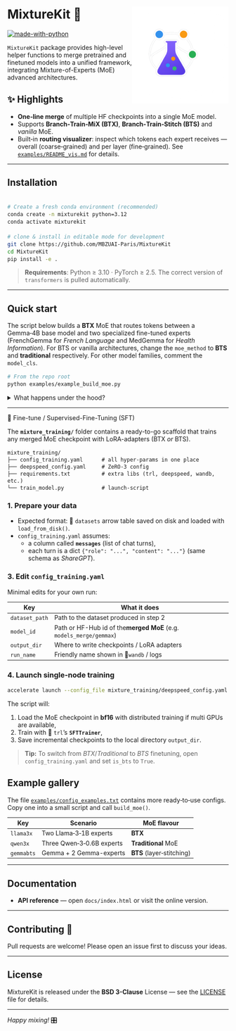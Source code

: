 <h1>MixtureKit  🚀
<img alt='Leeroo logo' src='https://github.com/MBZUAI-Paris/MixtureKit/blob/main/logo.png' width='220' align='right' />
</h1>

[![made-with-python](https://img.shields.io/badge/Made%20with-Python-green.svg)](#python)

`MixtureKit` package provides high-level helper functions to merge pretrained and finetuned models
into a unified framework, integrating Mixture-of-Experts (MoE) advanced architectures.

## ✨ Highlights

* **One‑line merge** of multiple HF checkpoints into a single MoE model.
* Supports **Branch‑Train‑MiX (BTX)**, **Branch‑Train‑Stitch (BTS)** and *vanilla* MoE.
* Built‑in **routing visualizer**: inspect which tokens each expert receives — overall (coarse‑grained) and per layer (fine‑grained). See [`examples/README_vis.md`](examples/README_vis.md) for details.
---

## Installation

```bash

# Create a fresh conda environment (recommended)
conda create -n mixturekit python=3.12
conda activate mixturekit

# clone & install in editable mode for development
git clone https://github.com/MBZUAI-Paris/MixtureKit
cd MixtureKit
pip install -e .
```

> **Requirements**: Python ≥ 3.10 · PyTorch ≥ 2.5. The correct version of `transformers` is pulled automatically.

---

## Quick start

The script below builds a **BTX** MoE that routes tokens between a Gemma‑4B base model and two specialized fine-tuned experts (FrenchGemma for *French Language* and MedGemma for *Health Information*). For BTS or vanilla architectures, change the `moe_method` to **BTS** and **traditional** respectively. For other model families, comment the `model_cls`.

```bash
# From the repo root
python examples/example_build_moe.py
```

<details>
<summary>What happens under the hood?</summary>

1. A config dictionary is created that lists the base expert, two additional experts, the routing layers, etc.
2. `MixtureKit.build_moe()` merges the checkpoints and writes the MoE to `models_merge/gemmax/`.
3. The script reloads the model with `AutoModelForCausalLM` and prints a parameter‑breakdown table — only router weights stay trainable.

</details>

---
🔧 Fine-tune / Supervised-Fine-Tuning (SFT)

The **`mixture_training/`** folder contains a ready-to-go scaffold that trains
any merged MoE checkpoint with LoRA-adapters (BTX *or* BTS).

```
mixture_training/
├── config_training.yaml      # all hyper-params in one place
├── deepspeed_config.yaml     # ZeRO-3 config
├── requirements.txt          # extra libs (trl, deepspeed, wandb, etc.)
└── train_model.py            # launch-script
```

### 1. Prepare your data

* Expected format: 🤗 `datasets` arrow table saved on disk and loaded with
  `load_from_disk()`.
* `config_training.yaml` assumes:
  - a column called **`messages`** (list of chat turns),
  - each turn is a dict `{"role": "...", "content": "..."}`
    (same schema as *ShareGPT*).

### 3. Edit **`config_training.yaml`**

Minimal edits for your own run:


| Key            | What it does                                                       |
| -------------- | ------------------------------------------------------------------ |
| `dataset_path` | Path to the dataset produced in step 2                             |
| `model_id`     | Path or HF-Hub id of the**merged MoE** (e.g. `models_merge/gemmax`) |
| `output_dir`   | Where to write checkpoints / LoRA adapters                         |
| `run_name`     | Friendly name shown in 🤗`wandb` / logs                            |


### 4. Launch single-node training

```bash
accelerate launch --config_file mixture_training/deepspeed_config.yaml mixture_training/train_model.py
```

The script will:

1. Load the MoE checkpoint in **bf16** with distributed training if multi GPUs are available,
2. Train with 🤗 `trl`’s **`SFTTrainer`**,
3. Save incremental checkpoints to the local directory `output_dir`.

> **Tip:** To switch from *BTX*/*Traditional* to *BTS* finetuning, open
> `config_training.yaml` and set `is_bts` to `True`.


## Example gallery

The file [`examples/config_examples.txt`](examples/config_examples.txt) contains more ready‑to‑use configs. Copy one into a small script and call `build_moe()`.

| Key        | Scenario                  | MoE flavour               |
| ---------- | ------------------------- | ------------------------- |
| `llama3x`  | Two Llama‑3‑1B experts    | **BTX**                       |
| `qwen3x`   | Three Qwen‑3‑0.6B experts | **Traditional** MoE           |
| `gemmabts` | Gemma + 2 Gemma-experts   | **BTS** (layer‑stitching) |

---

## Documentation

* **API reference** — open `docs/index.html` or visit the online version.
---

## Contributing 🤝

Pull requests are welcome! Please open an issue first to discuss your ideas.

---

## License

MixtureKit is released under the **BSD 3-Clause** License — see the [LICENSE](./LICENSE) file for details.

---

*Happy mixing!* 🎛️
